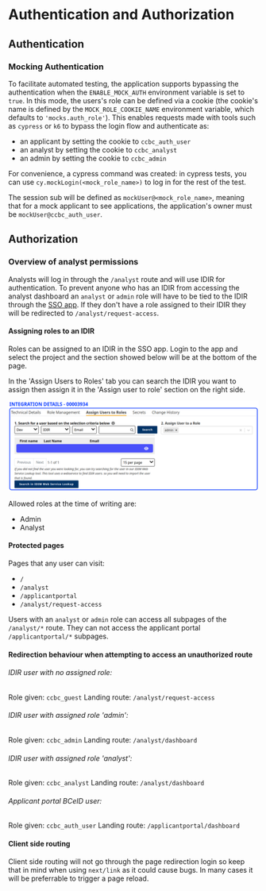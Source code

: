 # Authentication and Authorization

## Authentication

### Mocking Authentication

To facilitate automated testing, the application supports bypassing the authentication when the `ENABLE_MOCK_AUTH` environment variable is set to `true`.
In this mode, the users's role can be defined via a cookie (the cookie's name is defined by the `MOCK_ROLE_COOKIE_NAME` environment variable, which defaults to `'mocks.auth_role'`).
This enables requests made with tools such as `cypress` or `k6` to bypass the login flow and authenticate as:

- an applicant by setting the cookie to `ccbc_auth_user`
- an analyst by setting the cookie to `ccbc_analyst`
- an admin by setting the cookie to `ccbc_admin`

For convenience, a cypress command was created: in cypress tests, you can use `cy.mockLogin(<mock_role_name>)` to log in for the rest of the test.

The session sub will be defined as `mockUser@<mock_role_name>`, meaning that for a mock applicant to see applications, the application's owner must be `mockUser@ccbc_auth_user`.

## Authorization

### Overview of analyst permissions

Analysts will log in through the `/analyst` route and will use IDIR for authentication. To prevent anyone who has an IDIR from accessing the analyst dashboard an `analyst` or `admin` role will have to be tied to the IDIR through the [SSO app](https://bcgov.github.io/sso-requests). If they don't have a role assigned to their IDIR they will be redirected to `/analyst/request-access`.

#### Assigning roles to an IDIR

Roles can be assigned to an IDIR in the SSO app. Login to the app and select the project and the section showed below will be at the bottom of the page.

In the 'Assign Users to Roles' tab you can search the IDIR you want to assign then assign it in the 'Assign user to role' section on the right side.

![alt text](images/sso_assign_role.png)

Allowed roles at the time of writing are:

- Admin
- Analyst

#### Protected pages

Pages that any user can visit:

- `/`
- `/analyst`
- `/applicantportal`
- `/analyst/request-access`

Users with an `analyst` or `admin` role can access all subpages of the `/analyst/*` route. They can not access the applicant portal `/applicantportal/*` subpages.

#### Redirection behaviour when attempting to access an unauthorized route

###### IDIR user with no assigned role:

Role given: `ccbc_guest`
Landing route: `/analyst/request-access`

###### IDIR user with assigned role 'admin':

Role given: `ccbc_admin`
Landing route: `/analyst/dashboard`

###### IDIR user with assigned role 'analyst':

Role given: `ccbc_analyst`
Landing route: `/analyst/dashboard`

###### Applicant portal BCeID user:

Role given: `ccbc_auth_user`
Landing route: `/applicantportal/dashboard`

#### Client side routing

Client side routing will not go through the page redirection login so keep that in mind when using `next/link` as it could cause bugs. In many cases it will be preferrable to trigger a page reload.
